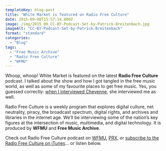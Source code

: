 ```yaml
---
templateKey: blog-post
title: "White Market is featured on Radio Free Culture"
date: 2015-09-08T15:57:14.000Z
image: /img/2015_09_CC-BY-Podcast-Set-by-Patrick-Breitenbach.jpg
imageAlt: "CC-BY-Podcast-Set-by-Patrick-Breitenbach"
format: "standard"
categories:
  - "Blog"
tags:
  - "Free Music Archive"
  - "Radio Free Culture"
  - "WFMU"
---
```

Whoop, whoop! White Market is featured on the latest **Radio Free Culture** podcast. I talked about the show and how I got tangled in the free music world, as well as some of my favourite places to get free music. Yes, you guessed correctly: [when I interviewed Cheyenne](/blog/2015-09-06-session-2-10-all-hail-the-free-music-archive/), she interviewed me as well.

Radio Free Culture is a weekly program that explores digital culture, net neutrality, piracy, the broadcast spectrum, digital rights, and archives and libraries in the internet age. We’ll be interviewing some of the nation’s key figures at the intersection of music, multimedia, and digital technology. It is produced by **WFMU** and **Free Music Archive**.

Check out Radio Free Culture podcast on [WFMU](http://wfmu.org/playlists/FC), [PRX](http://www.prx.org/series/32665-radio-free-culture), or [subscribe to the Radio Free Culture on iTunes](https://itunes.apple.com/us/podcast/radio-free-culture-wfmu/id547628620?mt=2)… or listen below.